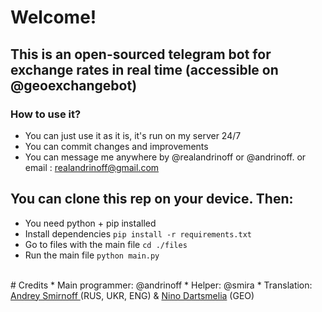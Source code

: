 # Welcome! 
## This is an open-sourced telegram bot for exchange rates in real time (accessible on @geoexchangebot)
### How to use it? 
* You can just use it as it is, it's run on my server 24/7
* You can commit changes and improvements
* You can message me anywhere by @realandrinoff or @andrinoff. or email : realandrinoff@gmail.com
## You can clone this rep on your device. Then: <br />
* You need python + pip installed
* Install dependencies ```pip install -r requirements.txt```
* Go to files with the main file ```cd ./files```
* Run the main file ```python main.py```

<br /> 
# Credits
* Main programmer: @andrinoff 
* Helper: @smira
* Translation:<br /> <a href = 'https://linktr.ee/andrinoff'>Andrey Smirnoff </a> (RUS, UKR, ENG) & <a href = 'https://www.facebook.com/nino.iva.9'>Nino Dartsmelia</a> (GEO)
